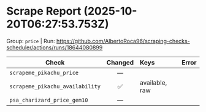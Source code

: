 # Scrape Report (2025-10-20T06:27:53.753Z)

Group: `price`  |  Run: https://github.com/AlbertoRoca96/scraping-checks-scheduler/actions/runs/18644080899

| Check | Changed | Keys | Error |
|---|:---:|:--|:--|
| `scrapeme_pikachu_price` | — |  |  |
| `scrapeme_pikachu_availability` | ✅ | available, raw |  |
| `psa_charizard_price_gem10` | — |  |  |
